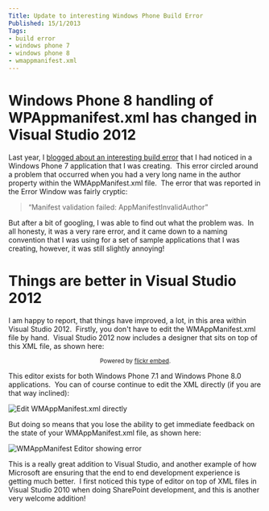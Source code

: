 ```yaml
---
Title: Update to interesting Windows Phone Build Error
Published: 15/1/2013
Tags:
- build error
- windows phone 7
- windows phone 8
- wmappmanifest.xml
---
```


# Windows Phone 8 handling of WPAppmanifest.xml has changed in Visual Studio 2012

Last year, I [blogged about an interesting build error](http://gep13.me/VoDIGy) that I had noticed in a Windows Phone 7 application that I was creating.  This error circled around a problem that occurred when you had a very long name in the author property within the WMAppManifest.xml file.  The error that was reported in the Error Window was fairly cryptic:

> “Manifest validation failed: AppManifestInvalidAuthor”

But after a bit of googling, I was able to find out what the problem was.  In all honesty, it was a very rare error, and it came down to a naming convention that I was using for a set of sample applications that I was creating, however, it was still slightly annoying!

# Things are better in Visual Studio 2012

I am happy to report, that things have improved, a lot, in this area within Visual Studio 2012.  Firstly, you don't have to edit the WMAppManifest.xml file by hand.  Visual Studio 2012 now includes a designer that sits on top of this XML file, as shown here:

<div id="flickrembed"></div><small style="display: block; text-align: center; margin: 0 auto;">Powered by <a href="https://flickrembed.com">flickr embed</a>.</small>

<script src="https://flickrembed.com/embed_v2.js.php?source=flickr&layout=responsive&input=72157676140964522&sort=0&by=album&theme=default&scale=fit&skin=default&id=5850544461b40"></script>

This editor exists for both Windows Phone 7.1 and Windows Phone 8.0 applications.  You can of course continue to edit the XML directly (if you are that way inclined):

![Edit WMAppManifest.xml directly](https://gep13wpstorage.blob.core.windows.net/gep13/2013/1/15/edit_WMAppManifest_File_Directly.png)

But doing so means that you lose the ability to get immediate feedback on the state of your WMAppManifest.xml file, as shown here:

![WMAppManifest Editor showing error](https://gep13wpstorage.blob.core.windows.net/gep13/2013/1/15/WMAppManifest_Editor_Error.png)

This is a really great addition to Visual Studio, and another example of how Microsoft are ensuring that the end to end development experience is getting much better.  I first noticed this type of editor on top of XML files in Visual Studio 2010 when doing SharePoint development, and this is another very welcome addition!
